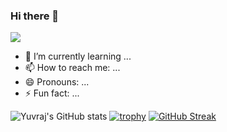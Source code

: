 ### Hi there 👋
![](https://komarev.com/ghpvc/?username=your-github-username&color=orange)
<!--
**this-is-singh19/this-is-singh19** is a ✨ _special_ ✨ repository because its `README.md` (this file) appears on your GitHub profile.

Here are some ideas to get you started:
- 🔭 I’m currently working on ...
- 👯 I’m looking to collaborate on ...
- 🤔 I’m looking for help with ...
- 💬 Ask me about ...
-->
- 🌱 I’m currently learning ...
- 📫 How to reach me: ...
- 😄 Pronouns: ...
- ⚡ Fun fact: ...

![Yuvraj's GitHub stats](https://github-readme-stats.vercel.app/api?username=this-is-singh19&count_private=true)
[![trophy](https://github-profile-trophy.vercel.app/?username=this-is-singh19&theme=onedark)](https://github.com/ryo-ma/github-profile-trophy)
[![GitHub Streak](https://github-readme-streak-stats.herokuapp.com/?user=this-is-singh19)](https://git.io/streak-stats)
